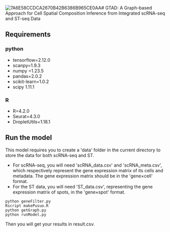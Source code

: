 ![7A6E58CCDCA2670B42B6386B965CE0AA](https://github.com/zzhjs/GTAD/assets/44659470/6f910896-be77-48e5-a02c-cf1802b29ed0)﻿# GTAD: A Graph-based Approach for Cell Spatial Composition Inference from Integrated scRNA-seq and ST-seq Data

## Requirements

### python

 - tensorflow=2.12.0
 - scanpy=1.9.3
 - numpy =1.23.5
 - pandas=2.0.2
 - scikit-learn=1.0.2
 - scipy 1.11.1
### R
 - R=4.2.0 
 - Seurat=4.3.0 
 - DropletUtils=1.18.1

## Run the model
This model requires you to create a 'data' folder in the current directory to store the data for both scRNA-seq and ST. 

 - For scRNA-seq, you will need 'scRNA_data.csv' and 'scRNA_meta.csv',
   which respectively represent the gene expression matrix of its cells
   and metadata. The gene expression matrix should be in the 'gene×cell'
   format.  
 - For the ST data, you will need 'ST_data.csv', representing    the
   gene expression matrix of spots, in the 'gene×spot' format.

```
python geneFilter.py
Rscript makePusuo.R
python getGraph.py
python runModel.py
```
Then you will get your results in result.csv.
